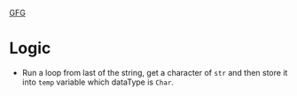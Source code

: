 [GFG](https://practice.geeksforgeeks.org/problems/reverse-a-string/1?page=1&difficulty[]=-1&category[]=Strings&sortBy=submissions)

# Logic
- Run a loop from last of the string, get a character of `str` and then store it into `temp` variable which dataType is `Char`.